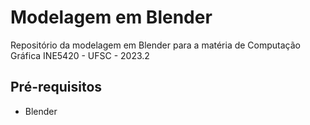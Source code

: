 # Modelagem em Blender
Repositório da modelagem em Blender para a matéria de Computação Gráfica INE5420 - UFSC - 2023.2

## Pré-requisitos

- Blender
